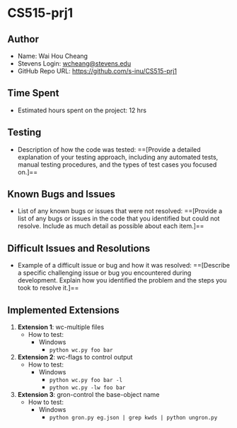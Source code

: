 # CS515-prj1

## Author
- Name: Wai Hou Cheang
- Stevens Login: wcheang@stevens.edu
- GitHub Repo URL: https://github.com/s-inu/CS515-prj1

## Time Spent
- Estimated hours spent on the project: 12 hrs

## Testing
- Description of how the code was tested:
  ==[Provide a detailed explanation of your testing approach, including any automated tests, manual testing procedures, and the types of test cases you focused on.]==

## Known Bugs and Issues
- List of any known bugs or issues that were not resolved:
  ==[Provide a list of any bugs or issues in the code that you identified but could not resolve. Include as much detail as possible about each item.]==

## Difficult Issues and Resolutions
- Example of a difficult issue or bug and how it was resolved:
  ==[Describe a specific challenging issue or bug you encountered during development. Explain how you identified the problem and the steps you took to resolve it.]==

## Implemented Extensions
1. **Extension 1**: wc-multiple files
   - How to test:
     - Windows
       -  `python wc.py foo bar`
2. **Extension 2**: wc-flags to control output
   - How to test: 
     - Windows
       - `python wc.py foo bar -l`
       - `python wc.py -lw foo bar ` 
3. **Extension 3**: gron-control the base-object name
   - How to test: 
     - Windows
       - `python gron.py eg.json | grep kwds | python ungron.py `

